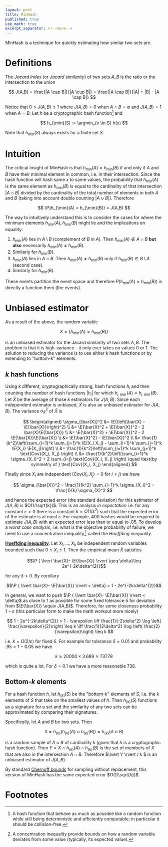 ```yaml
---
layout: post
title: MinHash
published: true
use_math: true
excerpt_separator: <!--more-->
---
```


MinHash is a technique for quickly estimating how similar two sets are.

# Definitions

The *Jacard index* (or *Jacard similarity*) of two sets $A,B$ is the ratio or the intersection to the union

$$
 J(A,B) = \frac{|A \cap B|}{|A \cup B|} = \frac{|A \cap B|}{|A| + |B| - |A \cap B|}
$$

Notice that $0 \leq J(A,B) \leq 1$ where $J(A,B)=0$ when $A \cap B = \emptyset$ and $J(A,B)=1$ when $A = B$. 
Let $h$ be a cryptographic hash function[^1] and 

$$
    h_{\min}(S) := \argmin_{x \in S} h(x)
$$

Note that $h_{\min}(S)$ always exists for a finite set $S$. <!--more-->

# Intuition

The critical insight of MinHash is that $h_{\min}(A) = h_{\min}(B)$ if and only if $A$ and $B$ have their minimal element in common, i.e. in their intersection.
Since the hash function will hash same $x$ to same values, the probability that $h_{\min}(A)$ is the same element as $h_{\min}(B)$ is equal to the cardinality of that intersection $|A \cap B|$ divided by the cardinality of the total number of elements in both $A$ and $B$ (taking into account double counting $|A \cup B|$).
Therefore

$$
\P{h_{\min}(A) = h_{\min}(B)} = J(A,B)
$$

The way to intuitively understand this is to consider the cases for where the minimum elements $h_{\min}(A), h_{\min}(B)$ might lie and the implications on equality:

1. $h_{\min}(A)$ lies in $A \setminus B$ (complement of $B$ in $A$). Then $h_{\min}(A) \notin A \cap B$ **but also** necessarily $h_{\min}(A) \neq h_{\min}(B)$.
2. Similarly for $h_{\min}(B)$.
3. $h_{\min}(A)$ lies in $A \cap B$. Then $h_{\min}(A) \neq h_{\min}(B)$ only if $h_{\min}(B) \in B \setminus A$ (second case).
4. Similarly for $h_{\min}(B)$.

These events partition the event space and therefore $P \big(h_{\min}(A) = h_{\min}(B)\big)$ is directly a function them (the events).

# Unbiased estimator

As a result of the above, the random variable 

$$X = \left\{h_{\min}(A) = h_{\min}(B)\right\}$$

is an unbiased estimator for the Jacard similarity of two sets $A,B$.
The problem is that it is high-variance - it only ever takes on values 0 or 1.
The solution to reducing the variance is to use either $k$ hash functions or by extending to "bottom-$k$" elements.

## $k$ hash functions

Using $k$ different, cryptographically strong, hash functions $h_i$ and then counting the number of hash functions $\lvert h_i \rvert$ for which $h_{i, \min}(A) = h_{i,\min}(B)$.
Let $\bar{X}$ be the average of those $k$ estimators for $J(A,B)$.
Since each independent estimator is unbiased, $\bar{X}$ is also an unbiased estimator for $J(A,B)$.
The variance $\sigma_{\bar{X}}^2$ of $\bar{X}$ is 

$$
\begin{aligned}
    \sigma_{\bar{X}}^2 &= \E{\left(\bar{X} - \E{\bar{X}}\right)^2} \\
    &= \E{\bar{X}^2 + \E{\bar{X}}^2 - 2 \bar{X}\E{\bar{X}}} \\
    &= \E{\bar{X}^2} + \E{\bar{X}}^2 - 2 \E{\bar{X}}\E{\bar{X}} \\
    &= \E{\bar{X}^2} - \E{\bar{X}}^2  \\
    &= \frac{1}{k^2}\left(\sum_{i=1}^k \sum_{j=1}^k \E{X_i X_j}  - \sum_{i=1}^k \sum_{j=1}^k \E{X_i} \E{X_j}\right)  \\
    &= \frac{1}{k^2}\left(\sum_{i=1}^k \sum_{j=1}^k \text{Cov}(X_i, X_j) \right) \\
    &= \frac{1}{k^2}\left(\sum_{i=1}^k \sigma_{X_i}^2 + 2 \sum_{i<j} \text{Cov}(X_i, X_j) \right) \quad \text{by symmetry of } \text{Cov}(X_i, X_j)
\end{aligned}
$$

Finally since $X_i$ are independent ($\text{Cov}(X_i, X_j)=0$ for $i\neq j$) we have 

$$
\sigma_{\bar{X}}^2 = \frac{1}{k^2} \sum_{i=1}^k \sigma_{X_i}^2 = \frac{1}{k} \sigma_{X}^2
$$

and hence the expected error (the standard deviation) for this estimator of $J(A,B)$ is $O(1/\sqrt{k})$.
This is an analysis *in expectation* i.e. for any constant $\varepsilon > 0$ there is a constant $k = O(1/\varepsilon^2)$ such that the expected error of the estimate is at most $\varepsilon$.
For example, 400 hashes would be required to estimate $J(A,B)$ with an expected error less than or equal to .05.
To develop a *worst case analysis*, i.e. what is the objective probability of failure, we need to use a concentration inequality[^2] called the *Hoeffding inequality*.

**[Hoeffding inequality](https://en.wikipedia.org/wiki/Hoeffding%27s_inequality)**: Let $X_1, \dots, X_k$ be independent random variables bounded such that $0 \leq X_i \leq 1$.
Then the empirical mean $\bar{X}$ satisfies

$$\P { \lvert \bar{X}- \E{\bar{X}} \rvert \geq \delta}\leq 2e^{-2k\delta^{2}}$$

for any $\delta> 0$.
By corollary

$$\P { \lvert \bar{X}- \E{\bar{X}} \rvert < \delta} > 1 - 2e^{-2k\delta^{2}}$$

In general, we want to push $\P { \lvert \bar{X}- \E{\bar{X}} \rvert < \delta}$ as close to 1 as possible for some fixed tolerance $\delta$ for deviation from $\E{\bar{X}} \equiv J(A,B)$.
Therefore, for some closeness probability $1-\varepsilon$ (this particular form to make the math workout more nicely)

$$ 
1 - 2e^{-2k\delta^{2}} > 1 - \varepsilon \iff \frac{1}{-2\delta^2} \log \left( \frac{\varepsilon}{2}\right) \leq k \iff \frac{1}{2\delta^2} \log \left( \frac{2}{\varepsilon}\right) \leq k
$$

i.e. $k = \Omega(2/\varepsilon)$ for fixed $\delta$.
For example for tolerance $\delta = 0.01$ and probability $.95 = 1-0.05$ we have

$$
k \geq 20000 \times 3.689 \approx 73778
$$

which is quite a lot.
For $\delta = 0.1$ we have a more reasonable $738$.

## Bottom-$k$ elements

For a hash function $h$, let $h_{(k)}(S)$ be the "bottom-$k$" elements of $S$, i.e. the $k$ elements of $S$ that take on the smallest values of $h$.
Then $h_{(k)}(S)$ functions as a signature for a set and the similarity of any two sets can be approximated by comparing their signatures.

Specifically, let $A$ and $B$ be two sets.
Then

$$
    X = h_{(k)} \left( h_{(k)}(A) \cup h_{(k)}(B) \right) = h_{(k)} \left( A \cup B\right)
$$

is a random sample of $A \cup B$ of cardinality $k$ (given that $h$ is a cryptographic hash function).
Then $Y = X \cap h_{(k)} (A) \cap h_{(k)} (B)$ is the set of members of $X$ that are also in the intersection $A \cap B$.
Therefore $\lvert Y \rvert / k $ is an unbiased estimator of $J(A,B)$.

By standard [Chernoff bounds](https://en.wikipedia.org/wiki/Chernoff_bound) for sampling without replacement, this version of MinHash has the same expected error $O(1/\sqrt{k})$.

# Footnotes

[^1]: A hash function that behave as much as possible like a random function while still being deterministic and efficiently computable; in particular it should be collision-free.
[^2]: A concentration inequality provide bounds on how a random variable deviates from some value (typically, its expected value).